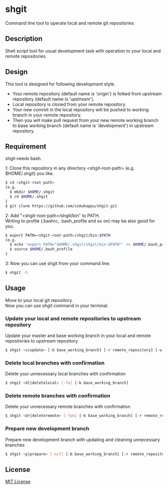 # shgit
Command line tool to operate local and remote git repositories

## Description
Shell script tool for usual development task with operation to your local and remote repositories.  

## Design
This tool is designed for following development style.
* Your remote repository (default name is 'origin') is folked from upstream repository (default name is 'upstream').
* Local repository is cloned from your remote repository.
* Your new commit in the local repository will be pushed to working branch in your remote repository.
* Then you will make pull request from your new remote working branch to base working branch (default name is 'development') in upstream repository.

## Requirement
shgit needs bash.

1: Clone this repository in any directory \<shgit-root-path\>  (e.g. $HOME/.shgit) you like.
```sh
$ cd <shgit-root-path>  
(e.g.  
  $ mkdir $HOME/.shgit  
  $ cd $HOME/.shgit  
)  
$ git clone https://github.com/simukappu/shgit.git
```
2: Add "\<shgit-root-path\>/shgit/bin" to PATH.  
Writing to profile (.bashrc, .bash_profile and so on) may be also good for you.
```sh
$ export PATH=<shgit-root-path>/shgit/bin:$PATH  
(e.g.  
  $ echo 'export PATH="$HOME/.shgit/shgit/bin:$PATH"' >> $HOME/.bash_profile  
  $ source $HOME/.bash_profile
)
```
3: Now you can use shgit from your command line.  
```sh
$ shgit -h
```

## Usage
Move to your local git repository.  
Now you can use shgit command in your terminal.

### Update your local and remote repositories to upstream repository
Update your master and base working branch in your local and remote repositories to upstream repository
```sh
$ shgit <u|update> [-b base_working_branch] [-r remote_repository] [-u upstream_repository]
```

### Delete local branches with confirmation
Delete your unnecessary local branches with confirmation
```sh
$ shgit <dl|deletelocal> [-fm] [-b base_working_branch]
```

### Delete remote branches with confirmation
Delete your unnecessary remote branches with confirmation
```sh
$ shgit <dr|deleteremote> [-fpm] [-b base_working_branch] [-r remote_repository]
```

### Prepare new development branch
Prepare new development branch with updating and cleaning unnecessary branches
```sh
$ shgit <p|prepare> [-mcf] [-b base_working_branch] [-r remote_repository] [-u upstream_repository]
```

## License
[MIT License](https://github.com/simukappu/shgit/blob/master/LICENSE)
